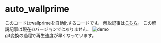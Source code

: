 # auto_wallprime
このコードはwallprimeを自動化するコードです。
解説記事は[こちら](https://qiita.com/taxfree_python/items/4573ee4b83a73387e58e)。 この解説記事は現在のバージョンではありません．
![demo](https://raw.githubusercontent.com/wiki/taxfree-python/auto_wallprime/demo.gif)  
gif変換の過程で再生速度が早くなっています。

